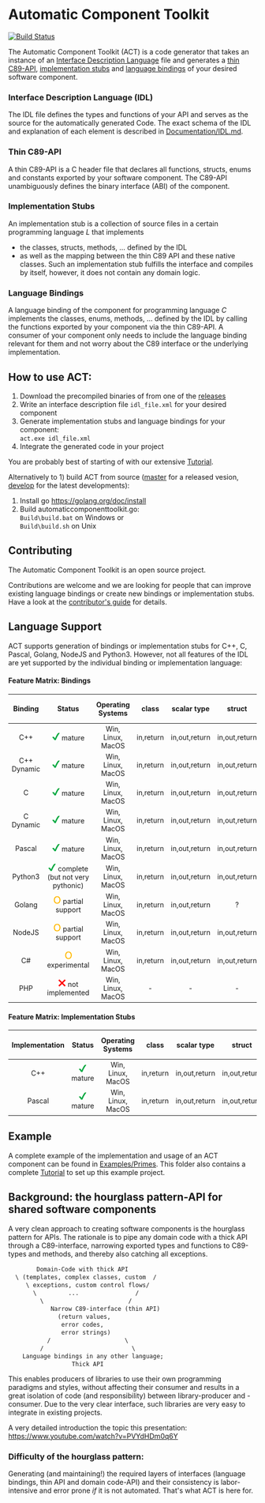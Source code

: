 # Automatic Component Toolkit
[![Build Status](https://travis-ci.org/Autodesk/AutomaticComponentToolkit.svg?branch=develop)](https://travis-ci.org/Autodesk/AutomaticComponentToolkit)

The Automatic Component Toolkit (ACT) is a code generator that takes an instance of an [Interface Description Language](#interface-description-language-idl) file and generates 
a [thin C89-API](#thin-c89-api), [implementation stubs](#implementation-stubs) and [language bindings](#language-bindings) of your desired software component.

### Interface Description Language (IDL)
The IDL file defines the types and functions of your API and serves as the source for the automatically generated Code.
The exact schema of the IDL and explanation of each element is described in [Documentation/IDL.md](Documentation/IDL.md).

### Thin C89-API
A thin C89-API is a C header file that declares all functions, structs, enums and constants exported by your software component. The C89-API unambiguously defines the binary interface (ABI) of the component.

### Implementation Stubs
An implementation stub is a collection of source files in a certain programming language *L*
that implements
- the classes, structs, methods, ... defined by the IDL
- as well as the mapping between the thin C89 API and these native classes.
Such an implementation stub fulfills the interface and compiles by itself, however, it does not contain any domain logic.

### Language Bindings
A language binding of the component for programming language *C* implements the classes, enums, methods, ... defined by the IDL by
calling the functions exported by your component via the thin C89-API.
A consumer of your component only needs to include the language binding relevant for them and not worry about the C89 interface or the underlying implementation.

## How to use ACT:
1) Download the precompiled binaries of from one of the [releases](../../releases)
2) Write an interface description file `idl_file.xml` for your desired component
3) Generate implementation stubs and language bindings for your component:
<br/>`act.exe idl_file.xml`
4) Integrate the generated code in your project

You are probably best of starting of with our extensive [Tutorial](Examples/Primes/Tutorial.md).

Alternatively to 1) build ACT from source ([master](../../tree/master) for a released vesion, [develop](../../tree/develop) for the latest developments):
1. Install go https://golang.org/doc/install
2. Build automaticcomponenttoolkit.go:
<br/>`Build\build.bat` on Windows or <br/>`Build\build.sh` on Unix

## Contributing
The Automatic Component Toolkit is an open source project.

Contributions are welcome and we are looking for people that can improve existing language bindings or create new bindings or implementation stubs. Have a look at the [contributor's guide](CONTRIBUTING.md) for details.

## Language Support
ACT supports generation of bindings or implementation stubs for C++, C, Pascal, Golang, NodeJS and Python3. However, not all features of the IDL are yet supported by the individual binding or implementation language:
  
#### Feature Matrix: Bindings
| Binding         |         Status                                             | Operating Systems |   class   |  scalar type  |     struct    |  enumeration  |     string    | basicarray | structarray | Callbacks | Error Message Propagation | Injection | API Documentation |
|:---------------:|:----------------------------------------------------------:|:-----------------:|:---------:|:-------------:|:-------------:|:-------------:|:-------------:|:----------:|:-----------:|:---------:|:---------:|:---------:|:---------:|
| C++             | ![](Documentation/images/Tick.png) mature                  | Win, Linux, MacOS | in,return | in,out,return | in,out,return | in,out,return | in,out,return |   in,out   |    in,out   |    in     |         +        | + | + |
| C++ Dynamic     | ![](Documentation/images/Tick.png) mature                  | Win, Linux, MacOS | in,return | in,out,return | in,out,return | in,out,return | in,out,return |   in,out   |    in,out   |    in     |         +        | + | + |
| C               | ![](Documentation/images/Tick.png) mature                  | Win, Linux, MacOS | in,return | in,out,return | in,out,return | in,out,return | in,out,return |   in,out   |    in,out   |    in     |         +        | - | - |
| C Dynamic       | ![](Documentation/images/Tick.png) mature                  | Win, Linux, MacOS | in,return | in,out,return | in,out,return | in,out,return | in,out,return |   in,out   |    in,out   |    in     |         +        | - | - |
| Pascal          | ![](Documentation/images/Tick.png) mature                  | Win, Linux, MacOS | in,return | in,out,return | in,out,return | in,out,return | in,out,return |   in,out   |    in,out   |    in     |         +        | + | - |
| Python3         | ![](Documentation/images/Tick.png) complete (but not very pythonic) | Win, Linux, MacOS | in,return | in,out,return | in,out,return | in,out,return | in,out,return |   in,out   |    in,out   |    in     |         +        | + | - |
| Golang          | ![](Documentation/images/O.png) partial support            | Win, Linux, MacOS | in,return | in,out,return |       ?       |       ?       |      ?        |       ?    |      ?      |     -     |         -        | - | - |
| NodeJS          | ![](Documentation/images/O.png) partial support            | Win, Linux, MacOS | in,return | in,out,return | in,out,return | in,out,return | in,out,return |     ?    |      ?      |     -     |         +        | - | - |
| C#              | ![](Documentation/images/O.png) experimental               | Win, Linux, MacOS | in,return | in,out,return | in,out,return | in,out,return | in,out,return |      -     |      -      |     -     |         +        | - | - |
| PHP             | ![](Documentation/images/X.png) not implemented            | Win, Linux, MacOS | -         | -             |       -       |       -       |      -        |       -    |      -      |     -     |         -        | - | - |

#### Feature Matrix: Implementation Stubs
| Implementation |         Status                                        | Operating Systems |   class   |  scalar type  |     struct    |  enumeration  |     string    | basicarray | structarray | Callbacks | Journaling | Error Message Propagation | Injection |
|:--------------:|:-----------------------------------------------------:|:-----------------:|:---------:|:-------------:|:-------------:|:-------------:|:-------------:|:----------:|:-----------:|:---------:|:----------:|:---------:|:---------:|
| C++            | ![](Documentation/images/Tick.png) mature             | Win, Linux, MacOS | in,return | in,out,return | in,out,return | in,out,return | in,out,return |   in,out   |    in,out   | in        | +          | +         | + |
| Pascal         | ![](Documentation/images/Tick.png) mature             | Win, Linux, MacOS | in,return | in,out,return | in,out,return | in,out,return | in,out,return |   in,out   |    in,out   | in        | -          | +         | + |


## Example
A complete example of the implementation and usage of an ACT component can be found in [Examples/Primes](Examples/Primes).
This folder also contains a complete [Tutorial](Examples/Primes/Tutorial.md) to set up this example project.

## Background: the hourglass pattern-API for shared software components
A very clean approach to creating software components is the hourglass pattern for APIs.
The rationale is to pipe any domain code with a thick API through a C89-interface, narrowing exported types
and functions to C89-types and methods, and thereby also catching all exceptions.

            Domain-Code with thick API
      \ (templates, complex classes, custom  /
         \ exceptions, custom control flows/
           \         ...                /
             \                        /
                Narrow C89-interface (thin API)
                  (return values,
                   error codes, 
                   error strings)
               /                     \
             /                         \
        Language bindings in any other language;
                      Thick API

This enables producers of libraries to use their own programming paradigms and styles, without affecting their consumer and results in a great isolation of code (and responsibility) between library-producer and -consumer.
Due to the very clear interface, such libraries are very easy to integrate in existing projects.

A very detailed introduction the topic this presentation: https://www.youtube.com/watch?v=PVYdHDm0q6Y

### Difficulty of the hourglass pattern:
Generating (and maintaining!) the required layers of interfaces (language bindings, thin API and domain code-API) and their consistency is labor-intensive and error prone _if_ it is not automated. That's what ACT is here for.
